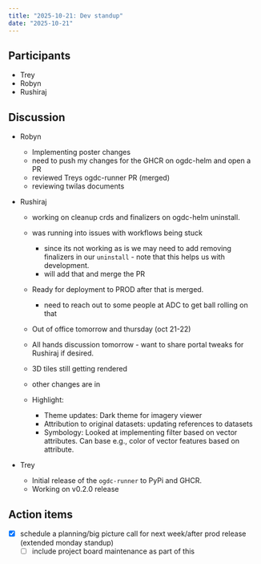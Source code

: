 ```yaml
---
title: "2025-10-21: Dev standup"
date: "2025-10-21"
---
```


## Participants

* Trey
* Robyn
* Rushiraj



## Discussion

- Robyn
    - Implementing poster changes
    - need to push my changes for the GHCR on ogdc-helm and open a PR
    - reviewed Treys ogdc-runner PR (merged)
    - reviewing twilas documents

- Rushiraj
    - working on cleanup crds and finalizers on ogdc-helm uninstall.
    - was running into issues with workflows being stuck
        -  since its not working as is we may need to add removing finalizers in our `uninstall` - note that this helps us with development.
        -  will add that and merge the PR
    - Ready for deployment to PROD after that is merged.
        -    need to reach out to some people at ADC to get ball rolling on that
    - Out of office tomorrow and thursday (oct 21-22)

    - All hands discussion tomorrow - want to share portal tweaks for Rushiraj if desired.
    - 3D tiles still getting rendered
    - other changes are in
    - Highlight:
        - Theme updates: Dark theme for imagery viewer
        - Attribution to original datasets: updating references to datasets
        - Symbology: Looked at implementing filter based on vector attributes. Can base e.g., color of vector features based on attribute.

- Trey
    - Initial release of the `ogdc-runner` to PyPi and GHCR.
    - Working on v0.2.0 release


## Action items

- [x] schedule a planning/big picture call for next week/after prod release (extended monday standup)
    - [ ] include project board maintenance as part of this
